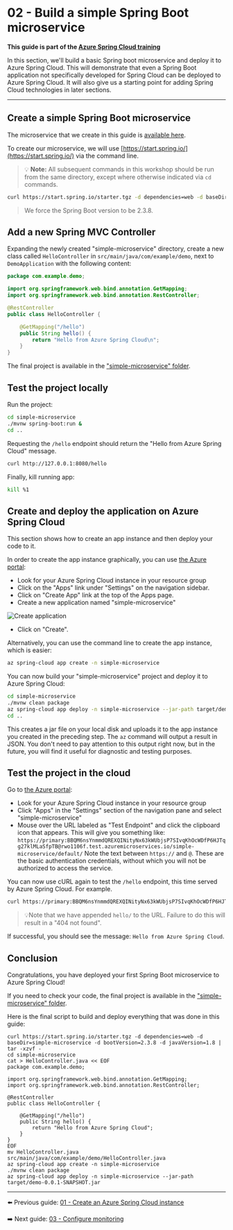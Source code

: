 # 02 - Build a simple Spring Boot microservice

__This guide is part of the [Azure Spring Cloud training](../README.md)__

In this section, we'll build a basic Spring boot microservice and deploy it to Azure Spring Cloud. This will demonstrate that even a Spring Boot application not specifically developed for Spring Cloud can be deployed to Azure Spring Cloud. It will also give us a starting point for adding Spring Cloud technologies in later sections.

---

## Create a simple Spring Boot microservice

The microservice that we create in this guide is [available here](simple-microservice/).

To create our microservice, we will use [https://start.spring.io/](https://start.spring.io/) via the command line.

>💡 __Note:__ All subsequent commands in this workshop should be run from the same directory, except where otherwise indicated via `cd` commands.

```bash
curl https://start.spring.io/starter.tgz -d dependencies=web -d baseDir=simple-microservice -d bootVersion=2.3.8 -d javaVersion=1.8 | tar -xzvf -
```

> We force the Spring Boot version to be 2.3.8.

## Add a new Spring MVC Controller

Expanding the newly created "simple-microservice" directory, create a new class called `HelloController` in `src/main/java/com/example/demo`, next to `DemoApplication` with the following content:

```java
package com.example.demo;

import org.springframework.web.bind.annotation.GetMapping;
import org.springframework.web.bind.annotation.RestController;

@RestController
public class HelloController {

    @GetMapping("/hello")
    public String hello() {
        return "Hello from Azure Spring Cloud\n";
    }
}
```

The final project is available in the ["simple-microservice" folder](simple-microservice/).

## Test the project locally

Run the project:

```bash
cd simple-microservice
./mvnw spring-boot:run &
cd ..
```

Requesting the `/hello` endpoint should return the "Hello from Azure Spring Cloud" message.

```bash
curl http://127.0.0.1:8080/hello
```

Finally, kill running app:

```bash
kill %1
```

## Create and deploy the application on Azure Spring Cloud

This section shows how to create an app instance and then deploy your code to it.

In order to create the app instance graphically, you can use [the Azure portal](https://portal.azure.com/?WT.mc_id=azurespringcloud-github-judubois):

- Look for your Azure Spring Cloud instance in your resource group
- Click on the "Apps" link under "Settings" on the navigation sidebar.
- Click on "Create App" link at the top of the Apps page.
- Create a new application named "simple-microservice"

![Create application](media/01-create-application.png)

- Click on "Create".

Alternatively, you can use the command line to create the app instance, which is easier:

```bash
az spring-cloud app create -n simple-microservice
```

You can now build your "simple-microservice" project and deploy it to Azure Spring Cloud:

```bash
cd simple-microservice
./mvnw clean package
az spring-cloud app deploy -n simple-microservice --jar-path target/demo-0.0.1-SNAPSHOT.jar
cd ..
```

This creates a jar file on your local disk and uploads it to the app instance you created in the preceding step.  The `az` command will output a result in JSON.  You don't need to pay attention to this output right now, but in the future, you will find it useful for diagnostic and testing purposes.

## Test the project in the cloud

Go to [the Azure portal](https://portal.azure.com/?WT.mc_id=azurespringcloud-github-judubois):

- Look for your Azure Spring Cloud instance in your resource group
- Click "Apps" in the "Settings" section of the navigation pane and select "simple-microservice"
- Mouse over the URL labeled as "Test Endpoint" and click the clipboard icon that appears.  This will give you something like:
   `https://primary:BBQM6nsYnmmdQREXQINityNx63kWUbjsP7SIvqKhOcWDfP6HJTqg27klMLaSfpTB@rwo1106f.test.azuremicroservices.io/simple-microservice/default/`
   Note the text between `https://` and `@`.  These are the basic authentication credentials, without which you will not be authorized to access the service.

You can now use cURL again to test the `/hello` endpoint, this time served by Azure Spring Cloud.  For example.

```bash
curl https://primary:BBQM6nsYnmmdQREXQINityNx63kWUbjsP7SIvqKhOcWDfP6HJTqg27klMLaSfpTB@rwo1106f.test.azuremicroservices.io/simple-microservice/default/hello/
```

>💡Note that we have appended `hello/` to the URL.  Failure to do this will result in a "404 not found".

If successful, you should see the message: `Hello from Azure Spring Cloud`.

## Conclusion

Congratulations, you have deployed your first Spring Boot microservice to Azure Spring Cloud!

If you need to check your code, the final project is available in the ["simple-microservice" folder](simple-microservice/).

Here is the final script to build and deploy everything that was done in this guide:

```
curl https://start.spring.io/starter.tgz -d dependencies=web -d baseDir=simple-microservice -d bootVersion=2.3.8 -d javaVersion=1.8 | tar -xzvf -
cd simple-microservice
cat > HelloController.java << EOF
package com.example.demo;

import org.springframework.web.bind.annotation.GetMapping;
import org.springframework.web.bind.annotation.RestController;

@RestController
public class HelloController {

    @GetMapping("/hello")
    public String hello() {
        return "Hello from Azure Spring Cloud";
    }
}
EOF
mv HelloController.java src/main/java/com/example/demo/HelloController.java
az spring-cloud app create -n simple-microservice
./mvnw clean package
az spring-cloud app deploy -n simple-microservice --jar-path target/demo-0.0.1-SNAPSHOT.jar
```

---

⬅️ Previous guide: [01 - Create an Azure Spring Cloud instance](../01-create-an-azure-spring-cloud-instance/README.md)

➡️ Next guide: [03 - Configure monitoring](../03-configure-monitoring/README.md)
